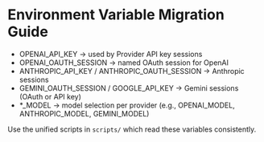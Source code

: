 # Environment Variable Migration Guide

- OPENAI_API_KEY → used by Provider API key sessions
- OPENAI_OAUTH_SESSION → named OAuth session for OpenAI
- ANTHROPIC_API_KEY / ANTHROPIC_OAUTH_SESSION → Anthropic sessions
- GEMINI_OAUTH_SESSION / GOOGLE_API_KEY → Gemini sessions (OAuth or API key)
- *_MODEL → model selection per provider (e.g., OPENAI_MODEL, ANTHROPIC_MODEL, GEMINI_MODEL)

Use the unified scripts in `scripts/` which read these variables consistently.

